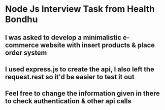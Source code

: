 # Node Js Interview Task from Health Bondhu
## I was asked to develop a minimalistic e-commerce website with insert products & place order system
## I used express.js to create the api, I also left the request.rest so it'd be easier to test it out
## Feel free to change the information given in there to check authentication & other api calls
